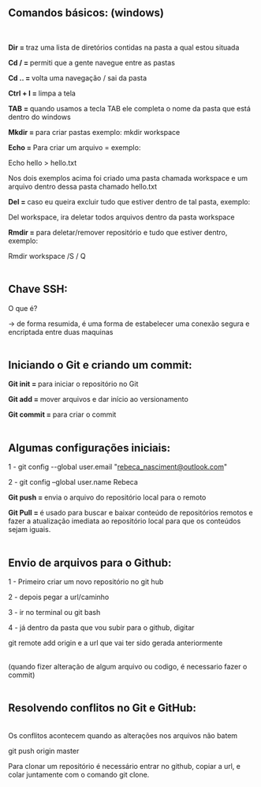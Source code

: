 ## <b> Comandos básicos: (windows)</b>
<br>

<b> Dir = </b> traz uma lista de diretórios contidas na pasta a qual estou situada  

<b> Cd / = </b> permiti que a gente navegue entre as pastas 

<b> Cd .. = </b> volta uma navegação / sai da pasta 

<b> Ctrl + l = </b> limpa a tela    

<b> TAB = </b> quando usamos a tecla TAB ele completa o nome da pasta que está dentro do windows 

 
<b> Mkdir = </b> para criar pastas exemplo: mkdir workspace 

 
<b> Echo = </b> Para criar um arquivo = exemplo: 

 Echo hello > hello.txt 
<br>

Nos dois exemplos acima foi criado uma pasta chamada workspace e um arquivo dentro dessa pasta chamado hello.txt 
<br>

<b> Del = </b> caso eu queira excluir tudo que estiver dentro de tal pasta, exemplo:  

Del workspace, ira deletar todos arquivos dentro da pasta workspace 

 

<b> Rmdir = </b> para deletar/remover repositório e tudo que estiver dentro, exemplo: 

Rmdir workspace /S  / Q 
<br>
<br>
 

## <b> Chave SSH: </b> 

O que é? 

-> de forma resumida, é uma forma de estabelecer uma conexão segura e encriptada entre duas maquinas 
 <br>
 <br>

## <b> Iniciando o Git e criando um commit: </b>

<b> Git init = </b> para iniciar o repositório no Git 

<b> Git add = </b> mover arquivos e dar início ao versionamento 

<b> Git commit = </b> para criar o commit 
<br>
<br>
 

## <b> Algumas configurações iniciais: </b>

1 -  git config  --global  user.email "rebeca_nasciment@outlook.com" 

2  - git config  –global user.name Rebeca 
<br>

<b> Git push = </b> envia o arquivo do repositório local para o remoto 

<b> Git Pull = </b> é usado para buscar e baixar conteúdo de repositórios remotos e fazer a atualização imediata
 ao repositório local para que os conteúdos sejam iguais. 
<br>
<br>

## <b> Envio de arquivos para o Github: </b>

 
1 - Primeiro criar um novo repositório no git hub 

2 - depois pegar a url/caminho

3 - ir no terminal ou git bash 

4 - já dentro da pasta que vou subir para o github, digitar 

git remote add origin e a url que vai ter sido gerada anteriormente 
<br>
<br>

(quando fizer alteração de algum arquivo ou codigo, é necessario fazer o commit)
<br>
<br>

## <b> Resolvendo conflitos no Git e GitHub: </b>
 <br>
Os conflitos acontecem quando as alterações nos arquivos não batem  

git push origin master  

Para clonar um repositório é necessário entrar no github, copiar a url, e colar juntamente com o comando git clone.  

 

 

 

 

 